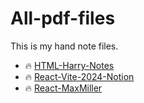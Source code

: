 # All-pdf-files
This is my hand note files.

- 🔥 [HTML-Harry-Notes](https://drive.google.com/file/d/12xlr73cwlr8UbA5hK5_K3MNrayJsihbn/view?usp=sharing)
- 🔥 [React-Vite-2024-Notion](https://snapdragon-mambo-8cb.notion.site/React-Note-2024-937311c869de4060b21fc37dd2120e33?pvs=4)
- 🔥 [React-MaxMiller](https://drive.google.com/file/d/1RvB5D6DcDfQpKT7AQcJ1B9-jxEqV6wt3/view?usp=sharing)
